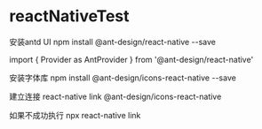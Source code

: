 # reactNativeTest

安装antd UI
npm install @ant-design/react-native --save


import { Provider as AntProvider } from '@ant-design/react-native'
<AntProvider>
    <App />
</AntProvider>

安装字体库
npm install @ant-design/icons-react-native --save

建立连接
react-native link @ant-design/icons-react-native 

如果不成功执行 
npx react-native link
